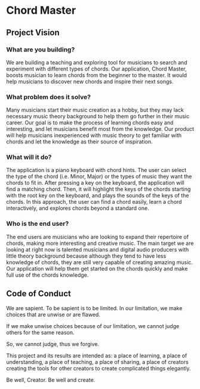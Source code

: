 # Chord Master

## Project Vision

### What are you building? 

We are building a teaching and exploring tool for musicians to search and experiment with different types of chords. Our application, Chord Master, boosts musician to learn chords from the beginner to the master. It would help musicians to discover new chords and inspire their next songs. 

### What problem does it solve?

Many musicians start their music creation as a hobby, but they may lack necessary music theory background to help them go further in their music career. Our goal is to make the process of learning chords easy and interesting, and let musicians benefit most from the knowledge. Our product will help musicians inexperienced with music theory to get familiar with chords and let the knowledge as their source of inspiration.

### What will it do?

The application is a piano keyboard with chord hints. The user can select the type of the chord (i.e. Minor, Major) or the types of music they want the chords to fit in. After pressing a key on the keyboard, the application will find a matching chord. Then, it will highlight the keys of the chords starting with the root key on the keyboard, and plays the sounds of the keys of the chords. In this approach, the user can find a chord easily, learn a chord interactively, and explores chords beyond a standard one.

### Who is the end user?

The end users are musicians who are looking to expand their repertoire of chords, making more interesting and creative music.  The main target we are looking at right now is talented musicians and digital audio producers with little theory background because although they tend to have less knowledge of chords, they are still very capable of creating amazing music. Our application will help them get started on the chords quickly and make full use of the chords knowledge.

## Code of Conduct

We are sapient.
To be sapient is to be limited.
In our limitation, we make choices that are unwise or are flawed.

If we make unwise choices because of our limitation,
we cannot judge others for the same reason.

So, we cannot judge,
thus we forgive.

This project and its results are intended as:
a place of learning,
a place of understanding,
a place of teaching,
a place of sharing,
a place of creators creating the tools for other creators to create complicated things elegantly.

Be well, Creator. Be well and create.
